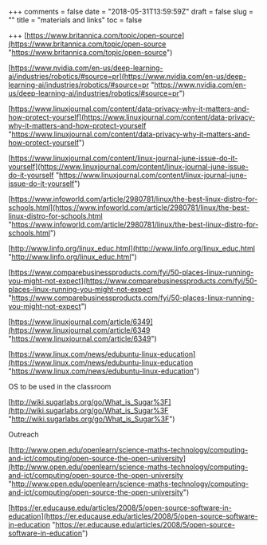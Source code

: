 +++
comments = false
date = "2018-05-31T13:59:59Z"
draft = false
slug = ""
title = "materials and links"
toc = false

+++
[https://www.britannica.com/topic/open-source](https://www.britannica.com/topic/open-source "https://www.britannica.com/topic/open-source")

[https://www.nvidia.com/en-us/deep-learning-ai/industries/robotics/#source=pr](https://www.nvidia.com/en-us/deep-learning-ai/industries/robotics/#source=pr "https://www.nvidia.com/en-us/deep-learning-ai/industries/robotics/#source=pr")

[https://www.linuxjournal.com/content/data-privacy-why-it-matters-and-how-protect-yourself](https://www.linuxjournal.com/content/data-privacy-why-it-matters-and-how-protect-yourself "https://www.linuxjournal.com/content/data-privacy-why-it-matters-and-how-protect-yourself")

[https://www.linuxjournal.com/content/linux-journal-june-issue-do-it-yourself](https://www.linuxjournal.com/content/linux-journal-june-issue-do-it-yourself "https://www.linuxjournal.com/content/linux-journal-june-issue-do-it-yourself")

[https://www.infoworld.com/article/2980781/linux/the-best-linux-distro-for-schools.html](https://www.infoworld.com/article/2980781/linux/the-best-linux-distro-for-schools.html "https://www.infoworld.com/article/2980781/linux/the-best-linux-distro-for-schools.html")

[http://www.linfo.org/linux_educ.html](http://www.linfo.org/linux_educ.html "http://www.linfo.org/linux_educ.html")

[https://www.comparebusinessproducts.com/fyi/50-places-linux-running-you-might-not-expect](https://www.comparebusinessproducts.com/fyi/50-places-linux-running-you-might-not-expect "https://www.comparebusinessproducts.com/fyi/50-places-linux-running-you-might-not-expect")

[https://www.linuxjournal.com/article/6349](https://www.linuxjournal.com/article/6349 "https://www.linuxjournal.com/article/6349")

[https://www.linux.com/news/edubuntu-linux-education](https://www.linux.com/news/edubuntu-linux-education "https://www.linux.com/news/edubuntu-linux-education")

OS to be used in the classroom

[http://wiki.sugarlabs.org/go/What_is_Sugar%3F](http://wiki.sugarlabs.org/go/What_is_Sugar%3F "http://wiki.sugarlabs.org/go/What_is_Sugar%3F")

Outreach

[http://www.open.edu/openlearn/science-maths-technology/computing-and-ict/computing/open-source-the-open-university](http://www.open.edu/openlearn/science-maths-technology/computing-and-ict/computing/open-source-the-open-university "http://www.open.edu/openlearn/science-maths-technology/computing-and-ict/computing/open-source-the-open-university")

[https://er.educause.edu/articles/2008/5/open-source-software-in-education](https://er.educause.edu/articles/2008/5/open-source-software-in-education "https://er.educause.edu/articles/2008/5/open-source-software-in-education")